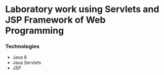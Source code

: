 # Laboratory work using Servlets and JSP Framework of Web Programming
### Technologies
- Java 8
- Java Servlets
- JSP

